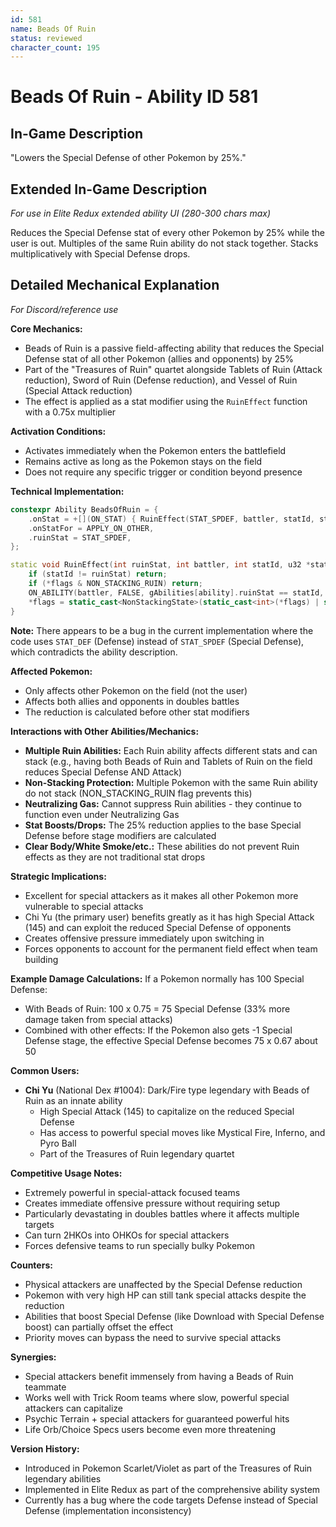 ```yaml
---
id: 581
name: Beads Of Ruin
status: reviewed
character_count: 195
---
```


# Beads Of Ruin - Ability ID 581

## In-Game Description
"Lowers the Special Defense of other Pokemon by 25%."

## Extended In-Game Description
*For use in Elite Redux extended ability UI (280-300 chars max)*

Reduces the Special Defense stat of every other Pokemon by 25% while the user is out. Multiples of the same Ruin ability do not stack together. Stacks multiplicatively with Special Defense drops.

## Detailed Mechanical Explanation
*For Discord/reference use*

**Core Mechanics:**
- Beads of Ruin is a passive field-affecting ability that reduces the Special Defense stat of all other Pokemon (allies and opponents) by 25%
- Part of the "Treasures of Ruin" quartet alongside Tablets of Ruin (Attack reduction), Sword of Ruin (Defense reduction), and Vessel of Ruin (Special Attack reduction)
- The effect is applied as a stat modifier using the `RuinEffect` function with a 0.75x multiplier

**Activation Conditions:**
- Activates immediately when the Pokemon enters the battlefield
- Remains active as long as the Pokemon stays on the field
- Does not require any specific trigger or condition beyond presence

**Technical Implementation:**
```cpp
constexpr Ability BeadsOfRuin = {
    .onStat = +[](ON_STAT) { RuinEffect(STAT_SPDEF, battler, statId, stat, flags); },
    .onStatFor = APPLY_ON_OTHER,
    .ruinStat = STAT_SPDEF,
};

static void RuinEffect(int ruinStat, int battler, int statId, u32 *stat, NonStackingState *flags) {
    if (statId != ruinStat) return;
    if (*flags & NON_STACKING_RUIN) return;
    ON_ABILITY(battler, FALSE, gAbilities[ability].ruinStat == statId, return) *stat *= .75;
    *flags = static_cast<NonStackingState>(static_cast<int>(*flags) | static_cast<int>(NON_STACKING_RUIN));
}
```

**Note:** There appears to be a bug in the current implementation where the code uses `STAT_DEF` (Defense) instead of `STAT_SPDEF` (Special Defense), which contradicts the ability description.

**Affected Pokemon:**
- Only affects other Pokemon on the field (not the user)
- Affects both allies and opponents in doubles battles
- The reduction is calculated before other stat modifiers

**Interactions with Other Abilities/Mechanics:**
- **Multiple Ruin Abilities:** Each Ruin ability affects different stats and can stack (e.g., having both Beads of Ruin and Tablets of Ruin on the field reduces Special Defense AND Attack)
- **Non-Stacking Protection:** Multiple Pokemon with the same Ruin ability do not stack (NON_STACKING_RUIN flag prevents this)
- **Neutralizing Gas:** Cannot suppress Ruin abilities - they continue to function even under Neutralizing Gas
- **Stat Boosts/Drops:** The 25% reduction applies to the base Special Defense before stage modifiers are calculated
- **Clear Body/White Smoke/etc.:** These abilities do not prevent Ruin effects as they are not traditional stat drops

**Strategic Implications:**
- Excellent for special attackers as it makes all other Pokemon more vulnerable to special attacks
- Chi Yu (the primary user) benefits greatly as it has high Special Attack (145) and can exploit the reduced Special Defense of opponents
- Creates offensive pressure immediately upon switching in
- Forces opponents to account for the permanent field effect when team building

**Example Damage Calculations:**
If a Pokemon normally has 100 Special Defense:
- With Beads of Ruin: 100 x 0.75 = 75 Special Defense (33% more damage taken from special attacks)
- Combined with other effects: If the Pokemon also gets -1 Special Defense stage, the effective Special Defense becomes 75 x 0.67 about 50

**Common Users:**
- **Chi Yu** (National Dex #1004): Dark/Fire type legendary with Beads of Ruin as an innate ability
  - High Special Attack (145) to capitalize on the reduced Special Defense
  - Has access to powerful special moves like Mystical Fire, Inferno, and Pyro Ball
  - Part of the Treasures of Ruin legendary quartet

**Competitive Usage Notes:**
- Extremely powerful in special-attack focused teams
- Creates immediate offensive pressure without requiring setup
- Particularly devastating in doubles battles where it affects multiple targets
- Can turn 2HKOs into OHKOs for special attackers
- Forces defensive teams to run specially bulky Pokemon

**Counters:**
- Physical attackers are unaffected by the Special Defense reduction
- Pokemon with very high HP can still tank special attacks despite the reduction
- Abilities that boost Special Defense (like Download with Special Defense boost) can partially offset the effect
- Priority moves can bypass the need to survive special attacks

**Synergies:**
- Special attackers benefit immensely from having a Beads of Ruin teammate
- Works well with Trick Room teams where slow, powerful special attackers can capitalize
- Psychic Terrain + special attackers for guaranteed powerful hits
- Life Orb/Choice Specs users become even more threatening

**Version History:**
- Introduced in Pokemon Scarlet/Violet as part of the Treasures of Ruin legendary abilities
- Implemented in Elite Redux as part of the comprehensive ability system
- Currently has a bug where the code targets Defense instead of Special Defense (implementation inconsistency)